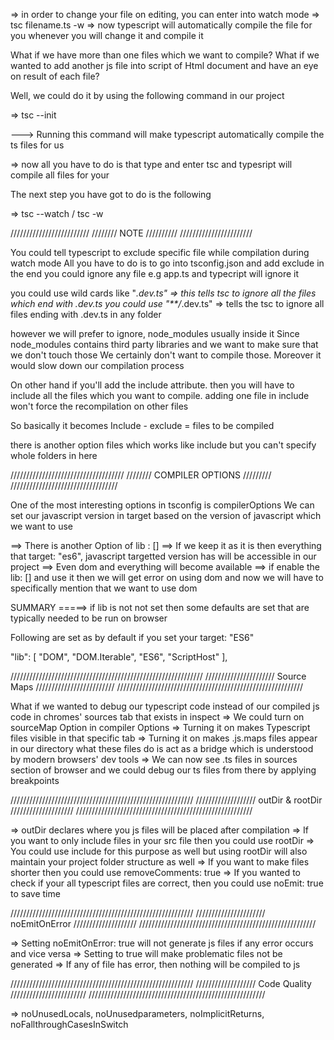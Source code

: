 => in order to change your file on editing, you can enter into watch mode
=> tsc filename.ts -w
=> now typescript will automatically compile the file for you whenever you will change it and compile it


What if we have more than one files which we want to compile?
What if we wanted to add another js file into script of Html document and have an eye on result of each file?

Well, we could do it by using the following command in our project 

=> tsc --init

---> Running this command will make typescript automatically compile the ts files for us

=> now all you have to do is that type and enter tsc and typesript will compile all files for your

The next step you have got to do is the following

=> tsc --watch / tsc -w


/////////////////////////
//////// NOTE //////////
///////////////////////

You could tell typescript to exclude specific file while compilation during watch mode
All you have to do is to go into tsconfig.json and add exclude in the end
you could ignore any file e.g app.ts and typecript will ignore it

you could use wild cards like "*.dev.ts" => this tells tsc to ignore all the files which end with .dev.ts 
you could use "**/*.dev.ts" => tells the tsc to ignore all files ending with .dev.ts in any folder

however we will prefer to ignore, node_modules usually inside it
Since node_modules contains third party libraries and we want to make sure that we don't touch those 
We certainly don't want to compile those. Moreover it would slow down our compilation process


On other hand if you'll add the include attribute.
then you will have to include all the files which you want to compile.
adding one file in include won't force the recompilation on other files

So basically it becomes Include - exclude = files to be compiled

there is another option files which works like include but you can't specify whole folders in here



////////////////////////////////////
//////// COMPILER OPTIONS /////////
//////////////////////////////////


One of the most interesting options in tsconfig is compilerOptions
We can set our javascript version in target based on the version of javascript which we want to use

==> There is another Option of lib : []
==> If we keep it as it is then everything that target: "es6", javascript targetted version has will be accessible in our project
==> Even dom and everything will become available
==> if enable the lib: [] and use it then we will get error on using dom and now we will have to specifically mention that we want to use dom


SUMMARY =====> if lib is not not set then some defaults are set that are typically needed to be run on browser

Following are set as by default if you set your target: "ES6"

"lib": [
  "DOM",
  "DOM.Iterable",
  "ES6",
  "ScriptHost"
], 


/////////////////////////////////////////////////////////////
////////////////////// Source Maps /////////////////////////
///////////////////////////////////////////////////////////

What if we wanted to debug our typescript code instead of our compiled js code in chromes' sources tab that exists in inspect
=> We could turn on sourceMap Option in compiler Options
=> Turning it on makes Typescript files visible in that specific tab
=> Turning it on makes .js.maps files appear in our directory what these files do is act as a bridge which is understood by modern      browsers' dev tools
=> We can now see .ts files in sources section of browser and we could debug our ts files from there by applying breakpoints



//////////////////////////////////////////////////////////
/////////////////// outDir & rootDir ////////////////////
////////////////////////////////////////////////////////

=> outDir declares where you js files will be placed after compilation
=> If you want to only include files in your src file then you could use rootDir
=> You could use include for this purpose as well but using rootDir will also maintain your project folder structure as well
=> If you want to make files shorter then you could use removeComments: true 
=> If you wanted to check if your all typescript files are correct, then you could use noEmit: true to save time


//////////////////////////////////////////////////////////
////////////////////// noEmitOnError ////////////////////
////////////////////////////////////////////////////////

=> Setting noEmitOnError: true will not generate js files if any error occurs and vice versa
=> Setting to true will make problematic files not be generated
=> If any of file has error, then nothing will be compiled to js 


//////////////////////////////////////////////////////////
/////////////////// Code Quality ////////////////////////
////////////////////////////////////////////////////////

=> noUnusedLocals, noUnusedparameters, noImplicitReturns, noFallthroughCasesInSwitch
